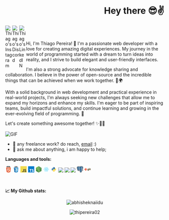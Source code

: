 <h1 align="right">Hey there 😎✌️</h1>
<div>
    <a href="https://www.instagram.com/th.pereira02/">
    <img align="left" alt="Thiago's Instagram" width="22px" src="https://raw.githubusercontent.com/hussainweb/hussainweb/main/icons/instagram.png" />
    </a>
    <a href="https://discordapp.com/users/thipereira">
    <img align="left" alt="Thiago's Discord" width="22px" src="https://raw.githubusercontent.com/peterthehan/peterthehan/master/assets/discord.svg" />
    </a>
    <a href="https://www.linkedin.com/in/thi-pereira/">
    <img align="left" alt="Thiago's LinkedIN" width="22px" src="https://raw.githubusercontent.com/peterthehan/peterthehan/master/assets/linkedin.svg" />
    </a>
</div>

<br />
<br />

Hi, I'm Thiago Pereira! 🚀 I'm a passionate web developer with a love for creating amazing digital experiences. My journey in the world of programming started with a dream to turn ideas into reality, and I strive to build elegant and user-friendly interfaces.

I'm also a strong advocate for knowledge sharing and collaboration. I believe in the power of open-source and the incredible things that can be achieved when we work together. 💪🌍

With a solid background in web development and practical experience in real-world projects, I'm always seeking new challenges that allow me to expand my horizons and enhance my skills. I'm eager to be part of inspiring teams, build impactful solutions, and continue learning and growing in the ever-evolving field of programming. 🌟

Let's create something awesome together! ✨👨‍💻


<img align="center" alt="GIF" src="https://github.com/abhisheknaiidu/abhisheknaiidu/blob/master/code.gif?raw=true" width="500" height="320" />

- 💼 any freelance work? do reach, [email](mailto:thiago.spereira02@gmail.com) :)
- 💬 ask me about anything, i am happy to help;

**Languages and tools:**  

<code><img height="20" src="https://raw.githubusercontent.com/github/explore/80688e429a7d4ef2fca1e82350fe8e3517d3494d/topics/html/html.png"></code>
<code><img height="20" src="https://raw.githubusercontent.com/github/explore/80688e429a7d4ef2fca1e82350fe8e3517d3494d/topics/css/css.png"></code>
<code><img height="20" src="https://raw.githubusercontent.com/github/explore/80688e429a7d4ef2fca1e82350fe8e3517d3494d/topics/javascript/javascript.png"></code>
<code><img height="20" src="https://raw.githubusercontent.com/devicons/devicon/master/icons/typescript/typescript-plain.svg"></code>
<code><img height="20" src="https://raw.githubusercontent.com/github/explore/80688e429a7d4ef2fca1e82350fe8e3517d3494d/topics/nodejs/nodejs.png"></code>
<code><img height="20" src="https://raw.githubusercontent.com/github/explore/80688e429a7d4ef2fca1e82350fe8e3517d3494d/topics/react/react.png"></code>
<code><img height="20" src="https://raw.githubusercontent.com/github/explore/80688e429a7d4ef2fca1e82350fe8e3517d3494d/topics/python/python.png"></code>
<code><img height="20" src="https://camo.githubusercontent.com/40756575fc2fd74b1883ea0cc5c2a49aa7048ab58286f43a121109d69a9ea160/68747470733a2f2f63646e2e6a7364656c6976722e6e65742f67682f64657669636f6e732f64657669636f6e2f69636f6e732f657870726573732f657870726573732d6f726967696e616c2e737667"></code>
<code><img height="20" src="https://cdn.jsdelivr.net/gh/devicons/devicon/icons/django/django-plain-wordmark.svg"></code>
<code><img height="20" src="https://camo.githubusercontent.com/fd37a0ed465d6e14411705324a0d21739377f54ab6d0ae146c68fca8777e16c7/68747470733a2f2f63646e2e6a7364656c6976722e6e65742f67682f64657669636f6e732f64657669636f6e2f69636f6e732f6a6573742f6a6573742d706c61696e2e737667"></code>
<code><img height="20" src="https://raw.githubusercontent.com/github/explore/80688e429a7d4ef2fca1e82350fe8e3517d3494d/topics/postgresql/postgresql.png"></code>
<code><img height="20" src="https://raw.githubusercontent.com/github/explore/80688e429a7d4ef2fca1e82350fe8e3517d3494d/topics/git/git.png"></code>

<br />

**📈 My Github stats:**

<p align="center"> <img src="https://github-readme-stats.vercel.app/api?username=thipereira02&show_icons=true&theme=gotham" alt="abhisheknaiidu" />
<p align="center"> <img src="https://github-readme-stats.vercel.app/api/top-langs/?username=thipereira02&show_icons=true&theme=gotham" alt="thipereira02" />